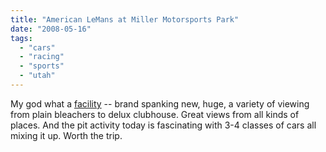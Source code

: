 ```yaml
---
title: "American LeMans at Miller Motorsports Park"
date: "2008-05-16"
tags: 
  - "cars"
  - "racing"
  - "sports"
  - "utah"
---
```


My god what a [facility](http://www.millermotorsportspark.com/eventView.php?event_id=99) -- brand spanking new, huge, a variety of viewing from plain bleachers to delux clubhouse. Great views from all kinds of places. And the pit activity today is fascinating with 3-4 classes of cars all mixing it up. Worth the trip.
